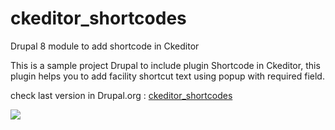 # ckeditor_shortcodes
Drupal 8 module to add shortcode in Ckeditor 

This is a sample project Drupal to include plugin Shortcode in Ckeditor, this plugin helps you to add facility shortcut text using popup with required field.

check last version in Drupal.org : <a href="https://www.drupal.org/project/ckeditor_shortcodes"> ckeditor_shortcodes </a>

<img src="https://www.drupal.org/files/project-images/short.PNG">
